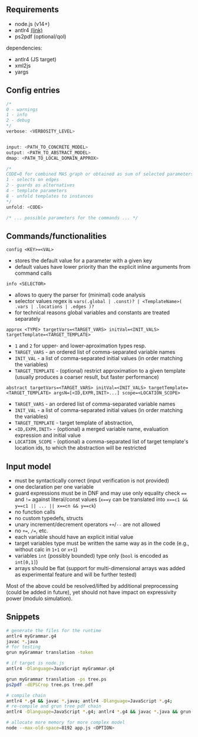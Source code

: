 

## Requirements

* node.js (v14+)
* antlr4 [(link)](https://github.com/antlr/antlr4/blob/4.6/doc/getting-started.md)
* ps2pdf (optional/qol)  


dependencies:  

* antlr4 (JS target)
* xml2js
* yargs


## Config entries

```js
/*
0 - warnings
1 - info
2 - debug
*/
verbose: <VERBOSITY_LEVEL>


input: <PATH_TO_CONCRETE_MODEL>
output: <PATH_TO_ABSTRACT_MODEL>
dmap: <PATH_TO_LOCAL_DOMAIN_APPROX>

/*
CODE=0 for combined MAS graph or obtained as sum of selected parameters:
1 - selects on edges
2 - guards as alternatives
4 - template parameters
8 - unfold templates to instances
*/
unfold: <CODE>

/* ... possible parameters for the commands ... */
```

## Commands/functionalities

`config <KEY>=<VAL>`  
* stores the default value for a parameter with a given key
* default values have lower priority than the explicit inline arguments from command calls

`info <SELECTOR>`
* allows to query the parser for (minimal) code analysis
* selector values regex is `vars(.global | .const)? | <TemplateName>( .vars | .locations | .edges )?`
* for technical reasons global variables and constants are treated separately

`approx <TYPE> targetVars=<TARGET_VARS> initVal=<INIT_VALS> targetTemplate=<TARGET_TEMPLATE>`  
* `1` and `2` for upper- and lower-aproximation types resp.
* `TARGET_VARS` - an ordered list of comma-separated variable names
* `INIT_VAL` - a list of comma-separated initial values (in order matching the variables)
* `TARGET_TEMPLATE` - (optional) restrict approximation to a given template (usually produces a coarser result, but faster performance)


`abstract targetVars=<TARGET_VARS> initVal=<INIT_VALS> targetTemplate=<TARGET_TEMPLATE> argsN=[<ID,EXPR,INIT>...] scope=<LOCATION_SCOPE>`  
* `TARGET_VARS` - an ordered list of comma-separated variable names
* `INIT_VAL` - a list of comma-separated initial values (in order matching the variables)
* `TARGET_TEMPLATE` - target template of abstraction,
* `<ID,EXPR,INIT>` - (optional) a merged variable name, evaluation expression and initial value
* `LOCATION_SCOPE` - (optional) a comma-separated list of target template's location ids, to which the abstraction will be restricted


## Input model 

* must be syntactically correct (input verification is not provided)
* one declaration per one variable
* guard expressions must be in DNF and may use only equality check `==` and `!=` against literal/const values (`x==y` can be translated into `x==c1 && y==c1 || ... || x==cn && y==ck`)
* no function calls
* no custom typedefs, structs 
* unary increment/decrement operators `++`/`--` are not allowed
* no `+=`, `/=`, etc.
* each variable should have an explicit initial value
* target variables type must be written the same way as in the code (e.g., without calc in `1+1` or `x+1`)
* variables `int` (possibly bounded) type only (`bool` is encoded as `int[0,1]`)
* arrays should be flat (support for multi-dimensional arrays was added as experimental feature and will be further tested)

Most of the above could be resolved/lifted by additional preprocessing (could be added in future), yet should not have impact on expressivity power (modulo simulation).

<!-- For the ext MAS graph approximation it is worth to run upper-approximation per non-target variables (i.e. without vector) along the way -->

## Snippets


```sh
# generate the files for the runtime
antlr4 myGrammar.g4
javac *.java
# for testing
grun myGrammar translation -token
```

```sh
# if target is node.js
antlr4 -Dlanguage=JavaScript myGrammar.g4
```

```sh
grun myGrammar translation -ps tree.ps
ps2pdf -dEPSCrop tree.ps tree.pdf
```  

```sh
# compile chain
antlr4 *.g4 && javac *.java; antlr4 -Dlanguage=JavaScript *.g4;
# re-compile and grun tree pdf chain
antlr4 -Dlanguage=JavaScript *.g4; antlr4 *.g4 && javac *.java && grun yag translation test.txt -ps tree.ps && ps2pdf -dEPSCrop tree.ps tree.pdf
```

```sh
# allocate more memory for more complex model
node --max-old-space=8192 app.js <OPTION>
```
